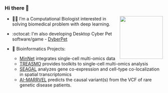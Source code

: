 ### Hi there 👋

<div> 
<img align="right" height="137px" src="https://github-readme-stats.vercel.app/api?username=ChaozhongLiu&hide_title=true&hide_border=true&show_icons=true&line_height=25&text_color=000&bg_color=e9f7e9&icon_color=000&theme=graywhite" />
<div style="flex: 1;">

- 👨‍🔬 I’m a Computational Biologist interested in solving biomedical problem with deep learning.
- :octocat: I'm also developing Desktop Cyber Pet software/game - [DyberPet](https://github.com/ChaozhongLiu/DyberPet)

- 🔗 Bioinformatics Projects: 
    - [MinNet](https://bmcbioinformatics.biomedcentral.com/articles/10.1186/s12859-022-05126-7) integrates single-cell multi-omics data
    - [TREASMO](https://github.com/ChaozhongLiu/TREASMO) provides toolkits to single-cell multi-omics analysis
    - [SEAGAL](https://github.com/linhuawang/SEAGAL) analyzes gene co-expression and cell-type co-localization in spatial transcriptomics
    - [AI-MARRVEL](https://github.com/LiuzLab/AI_MARRVEL) predicts the causal variant(s) from the VCF of rare genetic disease patients.

</div>
<!--
**ChaozhongLiu/ChaozhongLiu** is a ✨ _special_ ✨ repository because its `README.md` (this file) appears on your GitHub profile.

Here are some ideas to get you started:

- 🔭 I’m currently working on ...
- 🌱 I’m currently learning ...
- 👯 I’m looking to collaborate on ...
- 🤔 I’m looking for help with ...
- 💬 Ask me about ...
- 📫 How to reach me: ...
- 😄 Pronouns: ...
- ⚡ Fun fact: ...
-->

